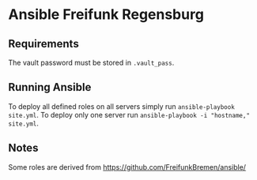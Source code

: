 Ansible Freifunk Regensburg
===========================

## Requirements

The vault password must be stored in `.vault_pass`.


## Running Ansible

To deploy all defined roles on all servers simply run `ansible-playbook site.yml`.
To deploy only one server run `ansible-playbook -i "hostname," site.yml`.


## Notes

Some roles are derived from https://github.com/FreifunkBremen/ansible/
